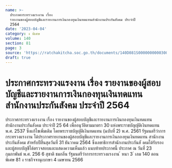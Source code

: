 ```yaml
---
name: >-
  ประกาศกระทรวงแรงงาน เรื่อง
  รายงานของผู้สอบบัญชีและรายงานการเงินกองทุนเงินทดแทนสำนักงานประกันสังคม ประจำปี
  2564
date: '2023-04-04'
category: ง พิเศษ
volume: 140
section: 81
page: 3
source: 'https://ratchakitcha.soc.go.th/documents/140D081S0000000000300.pdf'
draft: true
---
```


# ประกาศกระทรวงแรงงาน เรื่อง รายงานของผู้สอบบัญชีและรายงานการเงินกองทุนเงินทดแทนสำนักงานประกันสังคม ประจำปี 2564

ประกาศกระทรวงแรงงาน เรื่อง รายงานของผู้สอบบัญชีและรายงานการเงินกองทุนเงินทดแทน สำนักงานประกันสังคม ประจำปี 25 64 เพื่ออนุวัติตามมาตรา 30 แห่งพระราชบัญญัติเงินทดแทน พ.ศ. 2537 ซึ่งแก้ไขเพิ่มเติม โดยพระราชบัญญัติเงินทดแทน (ฉบับที่ 2) พ.ศ. 2561 รัฐมนตรีว่าการกระทรวงแรงงาน ได้ประกาศรายงานของผู้สอบบัญชีและรายงานการเงินกองทุนเงินทดแทน สานักงานประกันสังคม สำหรับปีสิ้นสุดวันที่ 31 ธันวาคม 2564 ซึ่งเลขาธิการสำนักงานประกันสั งคมได้รับรอง และผู้สอบบัญชีได้ตรวจสอบและแสดงความเห็นแล้ว แนบท้ายประกาศนี้ ประกาศ ณ วันที่ 23 กุมภาพันธ์ พ.ศ. 256 6 สุชาติ ชมกลิ่น รัฐมนตรีว่าการกระทรวงแรงงาน ้ หนา 3 ่ เลม 140 ตอนพิเศษ 81 ง ราชกิจจานุเบกษา 4 เมษายน 2566

































































